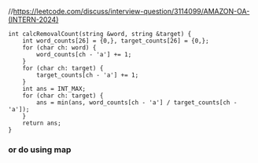 //https://leetcode.com/discuss/interview-question/3114099/AMAZON-OA-(INTERN-2024)

```
int calcRemovalCount(string &word, string &target) {
    int word_counts[26] = {0,}, target_counts[26] = {0,};
    for (char ch: word) {
        word_counts[ch - 'a'] += 1;
    }
    for (char ch: target) {
        target_counts[ch - 'a'] += 1;
    }
    int ans = INT_MAX;
    for (char ch: target) {
        ans = min(ans, word_counts[ch - 'a'] / target_counts[ch - 'a']);
    }
    return ans;
}
```
### or do using map
